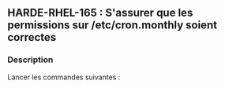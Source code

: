 ## HARDE-RHEL-165 : S'assurer que les permissions sur /etc/cron.monthly soient correctes

### Description

Lancer les commandes suivantes :

